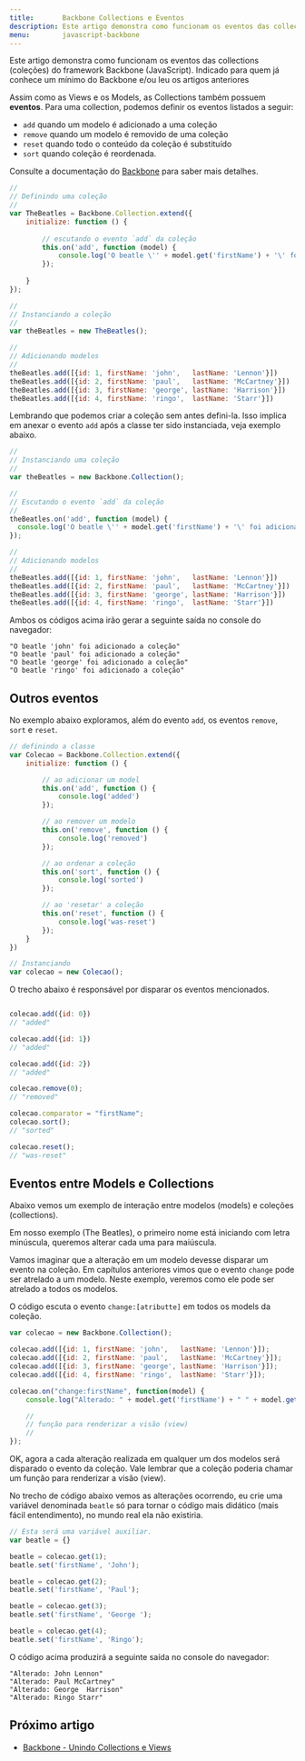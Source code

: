 ```yaml
---
title:       Backbone Collections e Eventos
description: Este artigo demonstra como funcionam os eventos das collections do framework Backbone para JavaScript, veremos os eventos add, remove, sort e reset.
menu:        javascript-backbone
---
```


Este artigo demonstra como funcionam os eventos das collections (coleções) do framework Backbone (JavaScript).
Indicado para quem já conhece um mínimo do Backbone e/ou leu os artigos anteriores

Assim como as Views e os Models, as Collections também possuem __eventos__. Para uma collection, podemos definir os 
eventos listados a seguir:

- `add` quando um modelo é adicionado a uma coleção
- `remove` quando um modelo é removido de uma coleção
- `reset` quando todo o conteúdo da coleção é substituído
- `sort` quando coleção é reordenada. 

Consulte a documentação do [Backbone](http://backbonejs.org/#Events-catalog "link-externo") para saber mais detalhes.

```javascript
//
// Definindo uma coleção
//
var TheBeatles = Backbone.Collection.extend({
    initialize: function () {
      
        // escutando o evento `add` da coleção
        this.on('add', function (model) {
            console.log('O beatle \'' + model.get('firstName') + '\' foi adicionado a coleção');
        });
      
    }
});

//
// Instanciando a coleção
//
var theBeatles = new TheBeatles();

// 
// Adicionando modelos
// 
theBeatles.add([{id: 1, firstName: 'john',   lastName: 'Lennon'}])
theBeatles.add([{id: 2, firstName: 'paul',   lastName: 'McCartney'}])
theBeatles.add([{id: 3, firstName: 'george', lastName: 'Harrison'}])
theBeatles.add([{id: 4, firstName: 'ringo',  lastName: 'Starr'}])
```

Lembrando que podemos criar a coleção sem antes defini-la. Isso implica em anexar o evento `add` após a classe ter sido
instanciada, veja exemplo abaixo.

```javascript
//
// Instanciando uma coleção
//
var theBeatles = new Backbone.Collection();

//
// Escutando o evento `add` da coleção
//
theBeatles.on('add', function (model) {
  console.log('O beatle \'' + model.get('firstName') + '\' foi adicionado a coleção');
});

//
// Adicionando modelos
// 
theBeatles.add([{id: 1, firstName: 'john',   lastName: 'Lennon'}])
theBeatles.add([{id: 2, firstName: 'paul',   lastName: 'McCartney'}])
theBeatles.add([{id: 3, firstName: 'george', lastName: 'Harrison'}])
theBeatles.add([{id: 4, firstName: 'ringo',  lastName: 'Starr'}])
```

Ambos os códigos acima irão gerar a seguinte saída no console do navegador:

    "O beatle 'john' foi adicionado a coleção"
    "O beatle 'paul' foi adicionado a coleção"
    "O beatle 'george' foi adicionado a coleção"
    "O beatle 'ringo' foi adicionado a coleção"





Outros eventos
---

No exemplo abaixo exploramos, além do evento `add`, os eventos `remove`, `sort`  e `reset`.

```javascript
// definindo a classe
var Colecao = Backbone.Collection.extend({
    initialize: function () {

        // ao adicionar um model
        this.on('add', function () {
            console.log('added')
        });

        // ao remover um modelo
        this.on('remove', function () {
            console.log('removed')
        });

        // ao ordenar a coleção
        this.on('sort', function () {
            console.log('sorted')
        });

        // ao 'resetar' a coleção
        this.on('reset', function () {
            console.log('was-reset')
        });
    }
})

// Instanciando
var colecao = new Colecao();
```

O trecho abaixo é responsável por disparar os eventos mencionados.

```javascript

colecao.add({id: 0})
// "added"

colecao.add({id: 1})
// "added"

colecao.add({id: 2})
// "added"

colecao.remove(0);
// "removed"

colecao.comparator = "firstName";
colecao.sort();
// "sorted"

colecao.reset();
// "was-reset"
```




Eventos entre Models e Collections
---

Abaixo vemos um exemplo de interação entre modelos (models) e coleções (collections).

Em nosso exemplo (The Beatles), o primeiro nome está iniciando com letra minúscula, queremos alterar cada uma para maiúscula.


Vamos imaginar que a alteração em um modelo devesse disparar um evento na coleção. Em capítulos anteriores vimos que o
evento `change` pode ser atrelado a um modelo. Neste exemplo, veremos como ele pode ser atrelado a todos os modelos.

O código escuta o evento `change:[atributte]` em todos os models da coleção.

```javascript
var colecao = new Backbone.Collection();

colecao.add([{id: 1, firstName: 'john',   lastName: 'Lennon'}]);
colecao.add([{id: 2, firstName: 'paul',   lastName: 'McCartney'}]);
colecao.add([{id: 3, firstName: 'george', lastName: 'Harrison'}]);
colecao.add([{id: 4, firstName: 'ringo',  lastName: 'Starr'}]);

colecao.on("change:firstName", function(model) {
    console.log("Alterado: " + model.get('firstName') + " " + model.get('lastName'));

    //
    // função para renderizar a visão (view)
    //
});
```

OK, agora a cada alteração realizada em qualquer um dos modelos será disparado o evento da coleção. Vale lembrar que
a coleção poderia chamar um função para renderizar a visão (view).

No trecho de código abaixo vemos as alterações ocorrendo, eu crie uma variável denominada `beatle` só para tornar o
código mais didático (mais fácil entendimento), no mundo real ela não existiria.

```javascript
// Esta será uma variável auxiliar.
var beatle = {}

beatle = colecao.get(1);
beatle.set('firstName', 'John');

beatle = colecao.get(2);
beatle.set('firstName', 'Paul');

beatle = colecao.get(3);
beatle.set('firstName', 'George ');

beatle = colecao.get(4);
beatle.set('firstName', 'Ringo');
```

O código acima produzirá a seguinte saída no console do navegador:

    "Alterado: John Lennon"
    "Alterado: Paul McCartney"
    "Alterado: George  Harrison"
    "Alterado: Ringo Starr"


Próximo artigo
--

- [Backbone - Unindo Collections e Views](/javascript/backbone-collections-views/)